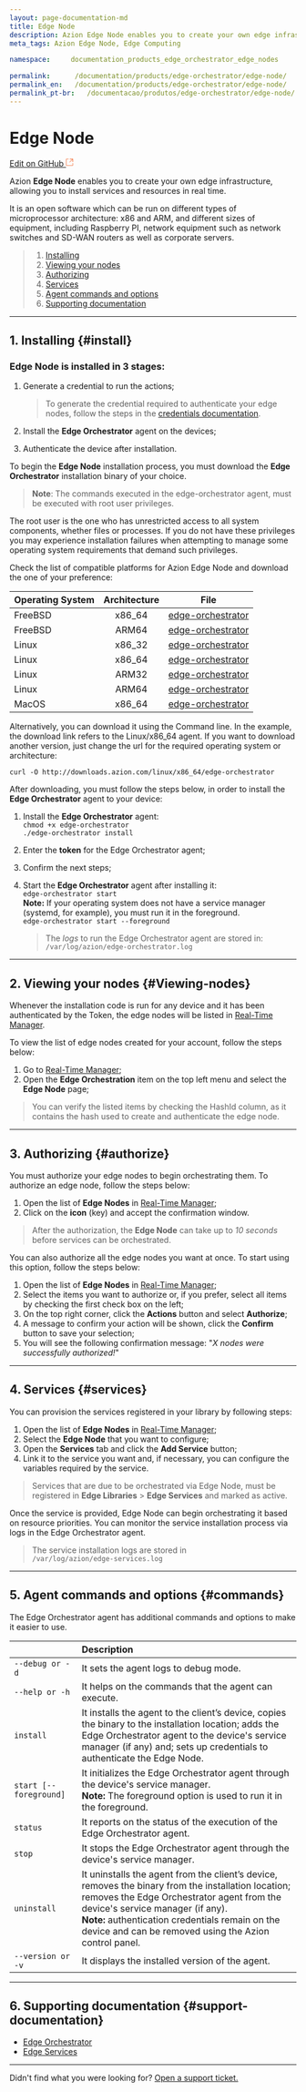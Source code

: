 ```yaml
---
layout: page-documentation-md
title: Edge Node
description: Azion Edge Node enables you to create your own edge infrastructure, allowing you to install services and resources in real time.
meta_tags: Azion Edge Node, Edge Computing

namespace:     documentation_products_edge_orchestrator_edge_nodes

permalink:      /documentation/products/edge-orchestrator/edge-node/
permalink_en:   /documentation/products/edge-orchestrator/edge-node/
permalink_pt-br:   /documentacao/produtos/edge-orchestrator/edge-node/
---
```

# Edge **Node**

[Edit on GitHub <svg width="14" height="14" xmlns="http://www.w3.org/2000/svg"><g fill="none" stroke="#F3652B"><path d="M4.81.71H.672v11.43H12.1V8.001" stroke-width=".8"/><path d="M6.87.786h5.155V5.94M6.31 6.5L12.026.786"/></g></svg>](https://github.com/aziontech/docs_en/edit/master/edge-orchestrator/edge-nodes/2021-01-14-index.md)

Azion **Edge Node** enables you to create your own edge infrastructure, allowing you to install services and resources in real time.

It is an open software which can be run on different types of microprocessor architecture: x86 and ARM, and different sizes of equipment, including Raspberry PI, network equipment such as network switches and SD-WAN routers as well as corporate servers.

> 1. [Installing](#install)
> 2. [Viewing your nodes](#Viewing-nodes)
> 3. [Authorizing](#authorize)
> 5. [Services](#services)
> 5. [Agent commands and options](#commands)
> 6. [Supporting documentation](#support-documentation)

---

## 1. Installing {#install}

### Edge Node is installed in 3 stages: 

1. Generate a credential to run the actions; 

   > To generate the credential required to authenticate your edge nodes, follow the steps in the [credentials documentation](https://www.azion.com/en/documentation/products/credentials/).

2. Install the **Edge Orchestrator** agent on the devices;

3. Authenticate the device after installation.

To begin the **Edge Node** installation process, you must download the **Edge Orchestrator** installation binary of your choice.

> **Note**: The commands executed in the edge-orchestrator agent, must be executed with root user privileges. 

The root user is the one who has unrestricted access to all system components, whether files or processes. If you do not have these privileges you may experience installation failures when attempting to manage some operating system requirements that demand such privileges.

Check the list of compatible platforms for Azion Edge Node and download the one of your preference:

| Operating System | Architecture | File                                                         |
| :------------------ | :---------: | ------------------------------------------------------------ |
| FreeBSD             |    x86_64   | [edge-orchestrator](https://downloads.azion.com/stable/freebsd/x86_64/edge-orchestrator) |
| FreeBSD             |    ARM64    | [edge-orchestrator](https://downloads.azion.com/stable/freebsd/arm64/edge-orchestrator) |
| Linux               |   x86_32    | [edge-orchestrator](https://downloads.azion.com/stable/linux/x86_32/edge-orchestrator) |
| Linux               |   x86_64    | [edge-orchestrator](https://downloads.azion.com/stable/linux/x86_64/edge-orchestrator) |
| Linux               |    ARM32    | [edge-orchestrator](https://downloads.azion.com/stable/linux/arm32/edge-orchestrator) |
| Linux               |    ARM64    | [edge-orchestrator](https://downloads.azion.com/stable/linux/arm64/edge-orchestrator) |
| MacOS               |    x86_64   | [edge-orchestrator](https://downloads.azion.com/stable/darwin/x86_64/edge-orchestrator) |

Alternatively, you can download it using the Command line. In the example, the download link refers to the Linux/x86_64 agent. If you want to download another version, just change the url for the required operating system or architecture:

`curl -O http://downloads.azion.com/linux/x86_64/edge-orchestrator`

After downloading, you must follow the steps below, in order to install the **Edge Orchestrator** agent to your device:

1. Install the **Edge Orchestrator** agent:<br />
   `chmod +x edge-orchestrator`<br />
   `./edge-orchestrator install`
   
2. Enter the **token** for the Edge Orchestrator agent;

3. Confirm the next steps;

4. Start the **Edge Orchestrator** agent after installing it:<br />
   `edge-orchestrator start`<br />
   **Note:** If your operating system does not have a service manager (systemd, for example), you must run it in the foreground.<br />
   `edge-orchestrator start --foreground`
   
   > The *logs* to run the Edge Orchestrator agent are stored in:  <br>`/var/log/azion/edge-orchestrator.log`

---

## 2. Viewing your nodes {#Viewing-nodes}

Whenever the installation code is run for any device and it has been authenticated by the Token, the edge nodes will be listed in [Real-Time Manager](https://manager.azion.com/).

To view the list of edge nodes created for your account, follow the steps below:

1. Go to [Real-Time Manager](https://manager.azion.com/);
2. Open the **Edge Orchestration** item on the top left menu and select the **Edge Node** page;

> You can verify the listed items by checking the HashId column, as it contains the hash used to create and authenticate the edge node.

---

## 3. Authorizing {#authorize}

You must authorize your edge nodes to begin orchestrating them. To authorize an edge node, follow the steps below:

1. Open the list of **Edge Nodes** in [Real-Time Manager](https://manager.azion.com/);
2. Click on the **icon** (key) and accept the confirmation window.

> After the authorization, the **Edge Node** can take up to *10 seconds* before services can be orchestrated.

You can also authorize all the edge nodes you want at once. To start using  this option, follow the steps below:

1. Open the list of **Edge Nodes** in [Real-Time Manager](https://manager.azion.com/);
2. Select the items you want to authorize or, if you prefer, select all items by checking the first check box on the left;
3. On the top right corner, click the **Actions** button and select **Authorize**;
4. A message to confirm your action will be shown, click the **Confirm** button to save your selection;
5. You will see the following confirmation message:  "*X nodes were successfully authorized!*"

---

## 4. Services {#services}

You can provision the services registered in your library by following steps:

1. Open the list of **Edge Nodes** in [Real-Time Manager](https://manager.azion.com/);
2. Select the **Edge Node** that you want to configure;
3. Open the **Services** tab and click the **Add Service** button;
4. Link it to the service you want and, if necessary, you can configure the variables required by the service.

> Services that are due to be orchestrated via Edge Node, must be registered in **Edge Libraries** > **Edge Services** and marked as active.

Once the service is provided, Edge Node can begin orchestrating it based on resource priorities. You can monitor the service installation process via logs in the Edge Orchestrator agent.

> The service installation logs are stored in <br/>`/var/log/azion/edge-services.log`

---

## 5. Agent commands and options {#commands}

The Edge Orchestrator agent has additional commands and options to make it easier to use.

|                        | Description                                                  |
| :--------------------- | :----------------------------------------------------------- |
| `--debug or -d`        | It sets the agent logs to debug mode.                        |
| `--help or -h`         | It helps on the commands that the agent can execute.         |
| `install`              | It installs the agent to the client’s device, copies the binary to the installation location; adds the Edge Orchestrator agent to the device's service manager (if any) and; sets up credentials to authenticate the Edge Node. |
| `start [--foreground]` | It initializes the Edge Orchestrator agent through the device's service manager.<br /> **Note:** The foreground option is used to run it in the foreground. |
| `status`               | It reports on the status of the execution of the Edge Orchestrator agent. |
| `stop`                 | It stops the Edge Orchestrator agent through the device's service manager. |
| `uninstall`            | It uninstalls the agent from the client’s device, removes the binary from the installation location; removes the Edge Orchestrator agent from the device's service manager (if any).<br />**Note:** authentication credentials remain on the device and can be removed using the Azion control panel. |
| `--version or -v`      | It displays the installed version of the agent.              |

---

## 6. Supporting documentation {#support-documentation}

- [Edge Orchestrator](https://www.azion.com/en/documentation/products/edge-orchestrator)
- [Edge Services](https://www.azion.com/en/documentation/products/edge-orchestrator/edge-services)

---

Didn't find what you were looking for? [Open a support ticket.](https://tickets.azion.com/)